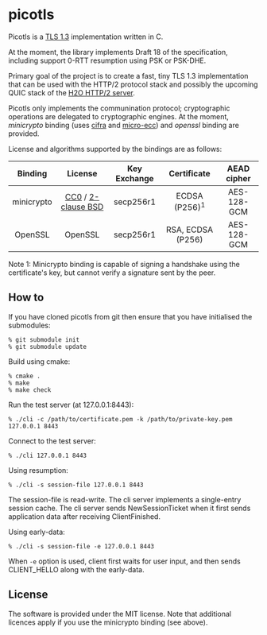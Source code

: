 picotls
===

Picotls is a [TLS 1.3](https://tlswg.github.io/tls13-spec/) implementation written in C.

At the moment, the library implements Draft 18 of the specification, including support 0-RTT resumption using PSK or PSK-DHE.

Primary goal of the project is to create a fast, tiny TLS 1.3 implementation that can be used with the HTTP/2 protocol stack and possibly the upcoming QUIC stack of the [H2O HTTP/2 server](https://h2o.examp1e.net).

Picotls only implements the communination protocol; cryptographic operations are delegated to cryptographic engines.
At the moment, _minicrypto_ binding (uses [cifra](https://github.com/ctz/cifra/) and [micro-ecc](https://github.com/kmackay/micro-ecc)) and _openssl_ binding are provided.

License and algorithms supported by the bindings are as follows:

| Binding | License | Key Exchange | Certificate | AEAD cipher |
|:-----:|:-----:|:-----:|:-----:|:-----:|
| minicrypto | [CC0](https://github.com/ctz/cifra/) / [2-clause BSD](https://github.com/kmackay/micro-ecc) | secp256r1 | ECDSA (P256)<sup>1</sup> | AES-128-GCM |
| OpenSSL | OpenSSL | secp256r1 | RSA, ECDSA (P256) | AES-128-GCM |

Note 1: Minicrypto binding is capable of signing a handshake using the certificate's key, but cannot verify a signature sent by the peer.

How to
---

If you have cloned picotls from git then ensure that you have initialised the submodules:
```
% git submodule init
% git submodule update
```

Build using cmake:
```
% cmake .
% make
% make check
```

Run the test server (at 127.0.0.1:8443):
```
% ./cli -c /path/to/certificate.pem -k /path/to/private-key.pem  127.0.0.1 8443
```

Connect to the test server:
```
% ./cli 127.0.0.1 8443
```

Using resumption:
```
% ./cli -s session-file 127.0.0.1 8443
```
The session-file is read-write.
The cli server implements a single-entry session cache.
The cli server sends NewSessionTicket when it first sends application data after receiving ClientFinished.

Using early-data:
```
% ./cli -s session-file -e 127.0.0.1 8443
```
When `-e` option is used, client first waits for user input, and then sends CLIENT_HELLO along with the early-data.

License
---

The software is provided under the MIT license.
Note that additional licences apply if you use the minicrypto binding (see above).
